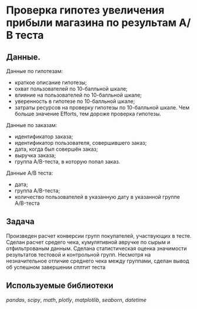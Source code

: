 # Проверка гипотез увеличения прибыли магазина по результам А/В теста


## Данные.


Данные по гипотезам:

- краткое описание гипотезы;
- охват пользователей по 10-балльной шкале;
- влияние на пользователей по 10-балльной шкале;
- уверенность в гипотезе по 10-балльной шкале;
- затраты ресурсов на проверку гипотезы по 10-балльной шкале. Чем больше значение Efforts, тем дороже проверка гипотезы.

Данные по заказам:

- идентификатор заказа;
- идентификатор пользователя, совершившего заказ;
- дата, когда был совершён заказ;
- выручка заказа;
- группа A/B-теста, в которую попал заказ.

Данные А/В теста:

- дата;
- группа A/B-теста;
- количество пользователей в указанную дату в указанной группе A/B-теста

## Задача

Произведен расчет конверсии групп покупателей, участвующих в тесте. Сделан расчет средего чека, кумулятивной авручке по сырым и отфильтрованым данным. Сделана статистическая оценка значимости результатов тестовой и контрольной групп. Несмотря на незначительное отличие среднего чека между группами, сделан вывод об успешном завершении сплтит теста

## Используемые библиотеки
*pandas*, *scipy*, *math*, *plotly*, *matplotlib*, *seaborn*, *datetime*

